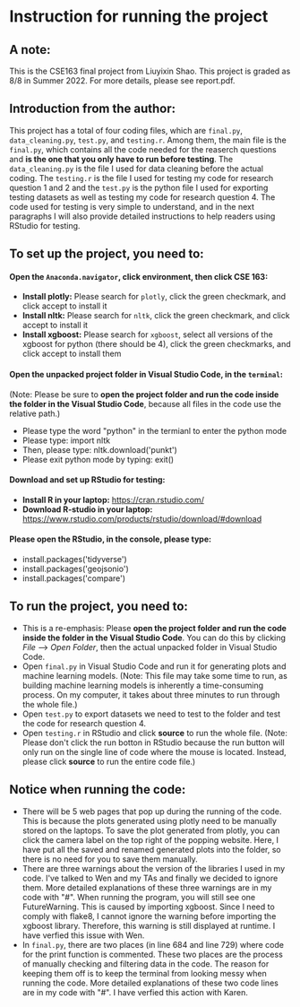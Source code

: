 # Instruction for running the project
## A note:
This is the CSE163 final project from Liuyixin Shao. This project is graded as 8/8 in Summer 2022. For more details, please see report.pdf.
## Introduction from the author:
This project has a total of four coding files, which are `final.py`, `data_cleaning.py`, `test.py`, and `testing.r`. Among them, the main file is the `final.py`, which contains all the code needed for the reaserch questions and __is the one that you only have to run before testing__. The `data_cleaning.py` is the file I used for data cleaning before the actual coding. The `testing.r` is the file I used for testing my code for research question 1 and 2 and the `test.py` is the python file I used for exporting testing datasets as well as testing my code for research question 4. The code used for testing is very simple to understand, and in the next paragraphs I will also provide detailed instructions to help readers using RStudio for testing.
## To set up the project, you need to:   
#### Open the `Anaconda.navigator`, click environment, then click CSE 163:
- __Install plotly:__ Please search for `plotly`, click the green checkmark, and click accept to install it
- __Install nltk:__ Please search for `nltk`, click the green checkmark, and click accept to install it
- __Install xgboost:__ Please search for `xgboost`, select all versions of the xgboost for python (there should be 4), click the green checkmarks, and click accept to install them
#### Open the unpacked project folder in Visual Studio Code, in the `terminal`:
(Note: Please be sure to __open the project folder and run the code inside the folder in the Visual Studio Code__, because all files in the code use the relative path.)
- Please type the word "python" in the termianl to enter the python mode
- Please type: import nltk
- Then, please type: nltk.download('punkt')
- Please exit python mode by typing: exit()
#### Download and set up RStudio for testing:
- __Install R in your laptop:__ https://cran.rstudio.com/
- __Download R-studio in your laptop:__ https://www.rstudio.com/products/rstudio/download/#download
#### Please open the RStudio, in the console, please type:
- install.packages('tidyverse')
- install.packages('geojsonio')
- install.packages('compare')
## To run the project, you need to:
- This is a re-emphasis: Please __open the project folder and run the code inside the folder in the Visual Studio Code__. You can do this by clicking *File* --> *Open Folder*, then the actual unpacked folder in Visual Studio Code.
- Open `final.py` in Visual Studio Code and run it for generating plots and machine learning models. (Note: This file may take some time to run, as building machine learning models is inherently a time-consuming process. On my computer, it takes about three minutes to run through the whole file.)
- Open `test.py` to export datasets we need to test to the folder and test the code for research question 4.
- Open `testing.r` in RStudio and click __source__ to run the whole file. (Note: Please don't click the run botton in RStudio because the run button will only run on the single line of code where the mouse is located. Instead, please click __source__ to run the entire code file.)
## Notice when running the code:
- There will be 5 web pages that pop up during the running of the code. This is because the plots generated using plotly need to be manually stored on the laptops. To save the plot generated from plotly, you can click the camera label on the top right of the popping website. Here, I have put all the saved and renamed generated plots into the folder, so there is no need for you to save them manually.
- There are three warnings about the version of the libraries I used in my code. I've talked to Wen and my TAs and finally we decided to ignore them. More detailed explanations of these three warnings are in my code with "#". When running the program, you will still see one FutureWarning. This is caused by importing xgboost. Since I need to comply with flake8, I cannot ignore the warning before importing the xgboost library. Therefore, this warning is still displayed at runtime. I have verfied this issue with Wen.
- In `final.py`, there are two places (in line 684 and line 729) where code for the print function is commented. These two places are the process of manually checking and filtering data in the code. The reason for keeping them off is to keep the terminal from looking messy when running the code. More detailed explanations of these two code lines are in my code with "#". I have verfied this action with Karen.
